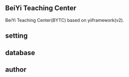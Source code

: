 ## BeiYi Teaching Center

BeiYi Teaching Center(BYTC) based on yiiframework(v2).

## setting

## database

## author